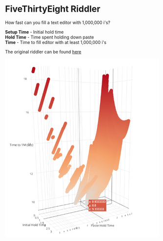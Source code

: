 # FiveThirtyEight Riddler

How fast can you fill a text editor with 1,000,000 i's?


**Setup Time** - Initial hold time  
**Hold Time** - Time spent holding down paste  
**Time** - Time to fill editor with at least 1,000,000 i's


The original riddler can be found [here](https://fivethirtyeight.com/features/how-fast-can-you-type-a-million-letters/)

![Plotly](Result.png)